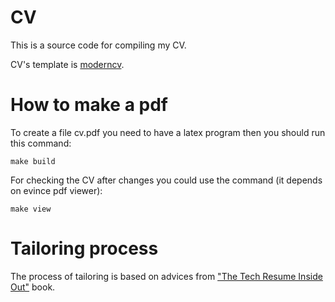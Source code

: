 # CV
This is a source code for compiling my CV.

CV's template is [moderncv](https://github.com/xdanaux/moderncv).

# How to make a pdf

To create a file cv.pdf you need to have a latex program then you should run this command:
```
make build
```

For checking the CV after changes you could use the command (it depends on evince pdf viewer):
```
make view
```

# Tailoring process

The process of tailoring is based on advices from ["The Tech Resume Inside Out"](https://thetechresume.com/) book.
